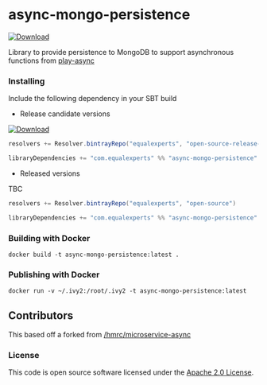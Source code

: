 # async-mongo-persistence

[ ![Download](https://api.bintray.com/packages/equalexperts/open-source-release-candidates/async-mongo-persistence/images/download.svg) ](https://bintray.com/equalexperts/open-source-release-candidates/async-mongo-persistence/_latestVersion)

Library to provide persistence to MongoDB to support asynchronous functions from [play-async](https://github.com/EqualExperts/play-async)



### Installing

Include the following dependency in your SBT build

* Release candidate versions

[ ![Download](https://api.bintray.com/packages/equalexperts/open-source-release-candidates/async-mongo-persistence/images/download.svg) ](https://bintray.com/equalexperts/open-source-release-candidates/async-mongo-persistence/_latestVersion)

```scala
resolvers += Resolver.bintrayRepo("equalexperts", "open-source-release-candidates")

libraryDependencies += "com.equalexperts" %% "async-mongo-persistence" % "[INSERT-VERSION]"
```

* Released versions

TBC

```scala
resolvers += Resolver.bintrayRepo("equalexperts", "open-source")

libraryDependencies += "com.equalexperts" %% "async-mongo-persistence" % "[INSERT-VERSION]"
```

### Building with Docker

`docker build -t async-mongo-persistence:latest .`

### Publishing with Docker

`docker run -v ~/.ivy2:/root/.ivy2 -t async-mongo-persistence:latest`


## Contributors 

This based off a forked from [/hmrc/microservice-async](https://github.com/hmrc/microservice-async)


### License

This code is open source software licensed under the [Apache 2.0 License]("http://www.apache.org/licenses/LICENSE-2.0.html").
